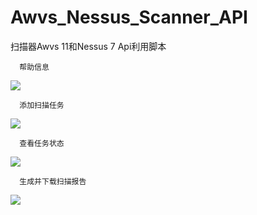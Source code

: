 # Awvs_Nessus_Scanner_API
扫描器Awvs 11和Nessus 7 Api利用脚本

      帮助信息
![](https://github.com/se55i0n/Awvs_Nessus_Scanner_API/blob/master/screen1.png)

      添加扫描任务
![](https://github.com/se55i0n/Awvs_Nessus_Scanner_API/blob/master/screen4.png)

      查看任务状态
![](https://github.com/se55i0n/Awvs_Nessus_Scanner_API/blob/master/screen2.png)

      生成并下载扫描报告
![](https://github.com/se55i0n/Awvs_Nessus_Scanner_API/blob/master/screen3.png)
